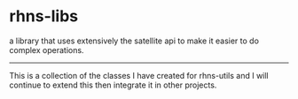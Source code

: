 rhns-libs
=========

a library that uses extensively the satellite api to make it easier to do complex operations.

-----
This is a collection of the classes I have created for rhns-utils and I will continue to extend this then integrate it in other projects. 
